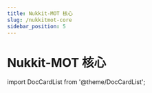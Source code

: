 ```yaml
---
title: Nukkit-MOT 核心
slug: /nukkitmot-core
sidebar_position: 5
---
```


# Nukkit-MOT 核心

import DocCardList from '@theme/DocCardList';

<DocCardList />
